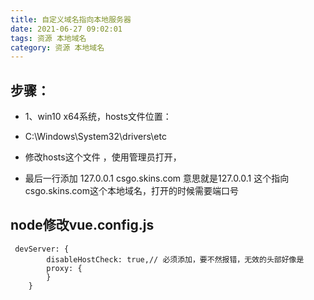 ```yaml
---
title: 自定义域名指向本地服务器
date: 2021-06-27 09:02:01
tags: 资源 本地域名
category: 资源 本地域名
---
```

## 步骤：

- 1、win10 x64系统，hosts文件位置：

- C:\Windows\System32\drivers\etc

- 修改hosts这个文件 ，使用管理员打开，

- 最后一行添加 127.0.0.1 csgo.skins.com
意思就是127.0.0.1  这个指向csgo.skins.com这个本地域名，打开的时候需要端口号

## node修改vue.config.js
```
 devServer: {
        disableHostCheck: true,// 必须添加，要不然报错，无效的头部好像是
        proxy: {
        }
    }
```
